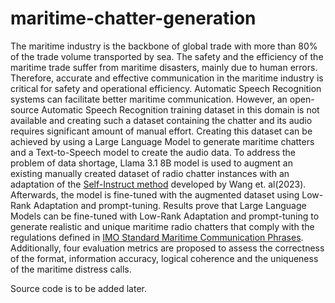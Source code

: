 # maritime-chatter-generation
The maritime industry is the backbone of global trade with more than 80% of the trade volume transported by sea. The safety and the efficiency of the maritime trade suffer from maritime disasters, mainly due to human errors. Therefore, accurate and effective communication in the maritime industry is critical for safety and operational efficiency. Automatic Speech Recognition systems can facilitate better maritime communication. However, an open-source Automatic Speech Recognition training dataset in this domain is not available and creating such a dataset containing the chatter and its audio requires significant amount of manual effort. Creating this dataset can be achieved by using a Large Language Model to generate maritime chatters and a Text-to-Speech model to create the audio data. To address the problem of data shortage, Llama 3.1 8B model is used to augment an existing manually created dataset of radio chatter instances with an adaptation of the [Self-Instruct method](https://doi.org/10.48550/arXiv.2212.10560) developed by Wang et. al(2023). Afterwards, the model is fine-tuned with the augmented dataset using Low-Rank Adaptation and prompt-tuning. Results prove that Large Language Models can be fine-tuned with Low-Rank Adaptation and prompt-tuning to generate realistic and unique maritime radio chatters that comply with the regulations defined in [IMO Standard Maritime Communication Phrases](https://wwwcdn.imo.org/localresources/en/OurWork/Safety/Documents/A.918(22).pdf). Additionally, four evaluation metrics are proposed to assess the correctness of the format, information accuracy, logical coherence and the uniqueness of the maritime distress calls.

Source code is to be added later.
